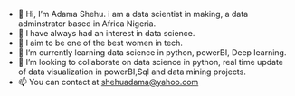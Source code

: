 - 👋 Hi, I’m Adama Shehu. i am a data scientist in making, a data adminstrator based in Africa Nigeria.
- 👀 I have always had an interest in data science.
- 👀 I aim to be one of the best women in tech. 
- 🌱 I’m currently learning data science in python, powerBI, Deep learning.
- 💞️ I’m looking to collaborate on data science in python, real time update of data visualization in powerBI,Sql and data mining projects.
- 📫 You can contact at shehuadama@yahoo.com

<!---
AdamaShehur/AdamaShehur is a ✨ special ✨ repository because its `README.md` (this file) appears on your GitHub profile.
You can click the Preview link to take a look at your changes.
--->

